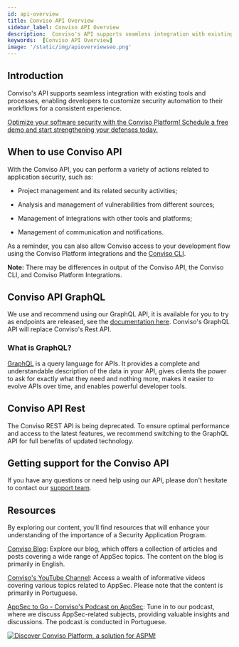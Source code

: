 ```yaml
---
id: api-overview
title: Conviso API Overview
sidebar_label: Conviso API Overview
description:  Conviso's API supports seamless integration with existing tools and processes, enabling developers to customize security automation to their workflows for a consistent experience. Get to know!
keywords:  [Conviso API Overview]
image: '/static/img/apioverviewseo.png'
---
```


## Introduction
Conviso's API supports seamless integration with existing tools and processes, enabling developers to customize security automation to their workflows for a consistent experience.

[Optimize your software security with the Conviso Platform! Schedule a free demo and start strengthening your defenses today.](https://cta-service-cms2.hubspot.com/web-interactives/public/v1/track/redirect?encryptedPayload=AVxigLKtcWzoFbzpyImNNQsXC9S54LjJuklwM39zNd7hvSoR%2FVTX%2FXjNdqdcIIDaZwGiNwYii5hXwRR06puch8xINMyL3EXxTMuSG8Le9if9juV3u%2F%2BX%2FCKsCZN1tLpW39gGnNpiLedq%2BrrfmYxgh8G%2BTcRBEWaKasQ%3D&webInteractiveContentId=125788977029&portalId=5613826)


## When to use Conviso API

With the Conviso API, you can perform a variety of actions related to application security, such as:

- Project management and its related security activities;

- Analysis and management of vulnerabilities from different sources;

- Management of integrations with other tools and platforms;

- Management of communication and notifications.


As a reminder, you can also allow Conviso access to your development flow using the Conviso Platform integrations and the [Conviso CLI](../tools/conviso-cli/installation.md).

**Note:** There may be differences in output of the Conviso API, the Conviso CLI, and Conviso Platform Integrations. 

## Conviso API GraphQL
We use and recommend using our GraphQL API, it is available for you to try as endpoints are released, see the [documentation here](../tools/graphql/introduction.md). Conviso's GraphQL API will replace Conviso's Rest API.

### What is GraphQL?
[GraphQL](https://graphql.org/) is a query language for APIs. It provides a complete and understandable description of the data in your API, gives clients the power to ask for exactly what they need and nothing more, makes it easier to evolve APIs over time, and enables powerful developer tools.

## Conviso API Rest
The Conviso REST API is being deprecated. To ensure optimal performance and access to the latest features, we recommend switching to the GraphQL API for full benefits of updated technology. 

## Getting support for the Conviso API
If you have any questions or need help using our API, please don't hesitate to contact our [support team](mailto:support@convisoappsec.com).

## Resources
By exploring our content, you'll find resources that will enhance your understanding of the importance of a Security Application Program.

[Conviso Blog](https://bit.ly/3JtXM8A): Explore our blog, which offers a collection of articles and posts covering a wide range of AppSec topics. The content on the blog is primarily in English.

[Conviso's YouTube Channel](https://bit.ly/3NIbbfM): Access a wealth of informative videos covering various topics related to AppSec. Please note that the content is primarily in Portuguese.

[AppSec to Go - Conviso's Podcast on AppSec](https://spoti.fi/43UJQwN): Tune in to our podcast, where we discuss AppSec-related subjects, providing valuable insights and discussions. The podcast is conducted in Portuguese.

[![Discover Conviso Platform, a solution for ASPM!](https://no-cache.hubspot.com/cta/default/5613826/interactive-125788977029.png)](https://cta-service-cms2.hubspot.com/web-interactives/public/v1/track/redirect?encryptedPayload=AVxigLKtcWzoFbzpyImNNQsXC9S54LjJuklwM39zNd7hvSoR%2FVTX%2FXjNdqdcIIDaZwGiNwYii5hXwRR06puch8xINMyL3EXxTMuSG8Le9if9juV3u%2F%2BX%2FCKsCZN1tLpW39gGnNpiLedq%2BrrfmYxgh8G%2BTcRBEWaKasQ%3D&webInteractiveContentId=125788977029&portalId=5613826)